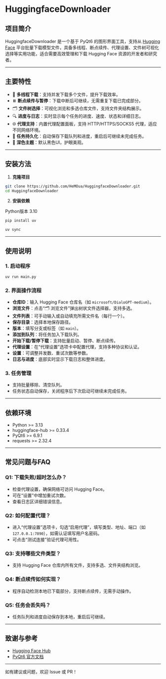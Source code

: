 # HuggingfaceDownloader

## 项目简介

HuggingfaceDownloader 是一个基于 PyQt6 的图形界面工具，支持从 [Hugging Face](https://huggingface.co/) 平台批量下载模型文件，具备多线程、断点续传、代理设置、文件树可视化选择等实用功能，适合需要高效管理和下载 Hugging Face 资源的开发者和研究者。

---

## 主要特性

- 🚀 **多线程下载**：支持并发下载多个文件，提升下载效率。
- ⏸️ **断点续传与暂停**：下载中断后可继续，无需重复下载已完成部分。
- 🗂️ **文件树选择**：可视化浏览和多选仓库文件，支持文件夹结构展示。
- 🔍 **进度与日志**：实时显示每个任务的进度、速度、状态和详细日志。
- 🌐 **代理支持**：内置代理配置面板，支持 HTTP/HTTPS/SOCKS5 代理，适应不同网络环境。
- 💾 **任务持久化**：自动保存下载队列和进度，重启后可继续未完成任务。
- 🎨 **深色主题**：默认黑色UI，护眼美观。

---

## 安装方法

1. **克隆项目**

```bash
git clone https://github.com/HeMOua/HuggingfaceDownloader.git
cd HuggingfaceDownloader
```

2. **安装依赖**

Python版本 3.10

```bash
pip install uv

uv sync
```

---

## 使用说明

### 1. 启动程序

```bash
uv run main.py
```

### 2. 界面操作流程

- **仓库ID**：输入 Hugging Face 仓库名（如 `microsoft/DialoGPT-medium`）。
- **浏览文件**：点击“🗂️ 浏览文件”弹出树状文件选择器，支持多选。
- **文件列表**：可手动输入或自动填充所需文件名（每行一个）。
- **保存目录**：选择本地保存路径。
- **版本**：填写分支或标签（如 `main`）。
- **添加到队列**：将任务加入下载队列。
- **开始下载/暂停下载**：支持批量启动、暂停、断点续传。
- **代理设置**：在“代理设置”选项卡中配置代理，支持多种协议和认证。
- **设置**：可调整并发数、重试次数等参数。
- **日志与进度**：底部实时显示下载日志和整体进度。

### 3. 任务管理
- 支持批量移除、清空队列。
- 任务状态自动保存，关闭程序后下次启动可继续未完成任务。

---

## 依赖环境

- Python >= 3.13
- huggingface-hub >= 0.33.4
- PyQt6 >= 6.9.1
- requests >= 2.32.4

---

## 常见问题与FAQ

### Q1: 下载失败/超时怎么办？
- 检查代理设置，确保网络可访问 Hugging Face。
- 可在“设置”中增加重试次数。
- 查看日志区详细错误信息。

### Q2: 如何配置代理？
- 进入“代理设置”选项卡，勾选“启用代理”，填写类型、地址、端口（如 `127.0.0.1:7890`），如需认证填写用户名密码。
- 可点击“测试连接”验证代理可用性。

### Q3: 支持哪些文件类型？
- 支持 Hugging Face 仓库内所有文件，支持多选、文件夹结构浏览。

### Q4: 断点续传如何实现？
- 程序自动检测本地已下载部分，支持断点续传，无需手动操作。

### Q5: 任务会丢失吗？
- 任务队列和进度自动保存到本地，重启后可继续。

---

## 致谢与参考

- [Hugging Face Hub](https://huggingface.co/docs/huggingface_hub)
- [PyQt6 官方文档](https://doc.qt.io/qtforpython-6/)

---

如有建议或问题，欢迎 Issue 或 PR！
